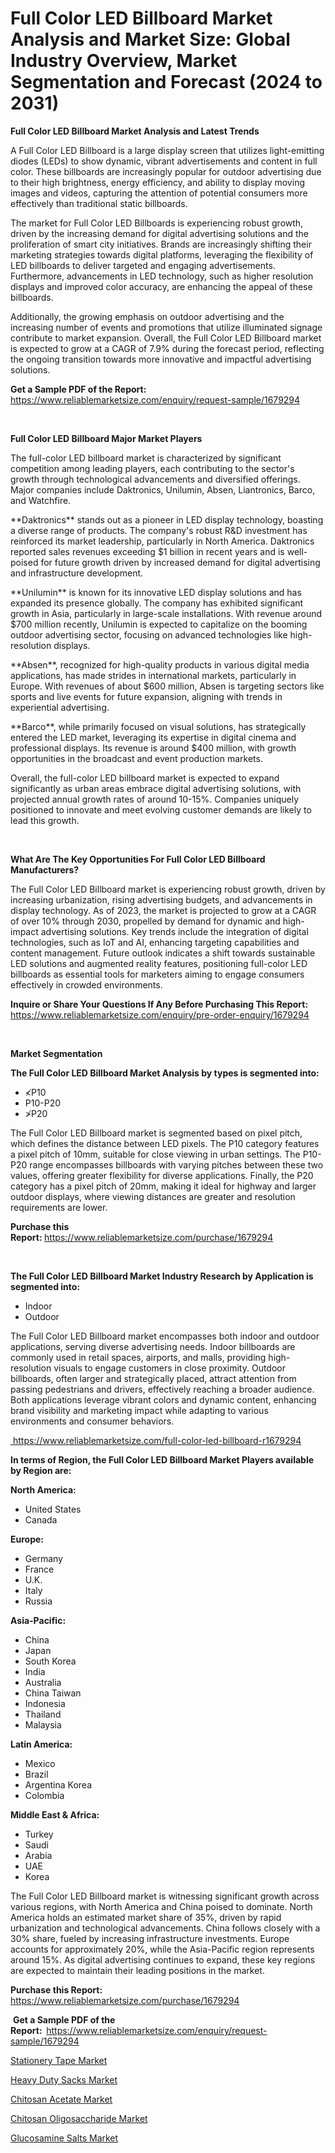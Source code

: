 <p><h1>Full Color LED Billboard Market Analysis and Market Size: Global Industry Overview, Market Segmentation and Forecast (2024 to 2031)</h1></p><p><strong>Full Color LED Billboard Market Analysis and Latest Trends</strong></p>
<p><p>A Full Color LED Billboard is a large display screen that utilizes light-emitting diodes (LEDs) to show dynamic, vibrant advertisements and content in full color. These billboards are increasingly popular for outdoor advertising due to their high brightness, energy efficiency, and ability to display moving images and videos, capturing the attention of potential consumers more effectively than traditional static billboards. </p><p>The market for Full Color LED Billboards is experiencing robust growth, driven by the increasing demand for digital advertising solutions and the proliferation of smart city initiatives. Brands are increasingly shifting their marketing strategies towards digital platforms, leveraging the flexibility of LED billboards to deliver targeted and engaging advertisements. Furthermore, advancements in LED technology, such as higher resolution displays and improved color accuracy, are enhancing the appeal of these billboards. </p><p>Additionally, the growing emphasis on outdoor advertising and the increasing number of events and promotions that utilize illuminated signage contribute to market expansion. Overall, the Full Color LED Billboard market is expected to grow at a CAGR of 7.9% during the forecast period, reflecting the ongoing transition towards more innovative and impactful advertising solutions.</p></p>
<p><strong>Get a Sample PDF of the Report:&nbsp;</strong> <a href="https://www.reliablemarketsize.com/enquiry/request-sample/1679294?utm_campaign=1131&utm_medium=2&utm_source=Github&utm_content=ia&utm_term=12122024&utm_id=full-color-led-billboard">https://www.reliablemarketsize.com/enquiry/request-sample/1679294</a></p>
<p>&nbsp;</p>
<p><strong>Full Color LED Billboard Major Market Players</strong></p>
<p><p>The full-color LED billboard market is characterized by significant competition among leading players, each contributing to the sector's growth through technological advancements and diversified offerings. Major companies include Daktronics, Unilumin, Absen, Liantronics, Barco, and Watchfire.</p><p>**Daktronics** stands out as a pioneer in LED display technology, boasting a diverse range of products. The company's robust R&D investment has reinforced its market leadership, particularly in North America. Daktronics reported sales revenues exceeding $1 billion in recent years and is well-poised for future growth driven by increased demand for digital advertising and infrastructure development.</p><p>**Unilumin** is known for its innovative LED display solutions and has expanded its presence globally. The company has exhibited significant growth in Asia, particularly in large-scale installations. With revenue around $700 million recently, Unilumin is expected to capitalize on the booming outdoor advertising sector, focusing on advanced technologies like high-resolution displays.</p><p>**Absen**, recognized for high-quality products in various digital media applications, has made strides in international markets, particularly in Europe. With revenues of about $600 million, Absen is targeting sectors like sports and live events for future expansion, aligning with trends in experiential advertising.</p><p>**Barco**, while primarily focused on visual solutions, has strategically entered the LED market, leveraging its expertise in digital cinema and professional displays. Its revenue is around $400 million, with growth opportunities in the broadcast and event production markets.</p><p>Overall, the full-color LED billboard market is expected to expand significantly as urban areas embrace digital advertising solutions, with projected annual growth rates of around 10-15%. Companies uniquely positioned to innovate and meet evolving customer demands are likely to lead this growth.</p></p>
<p>&nbsp;</p>
<p><strong>What Are The Key Opportunities For Full Color LED Billboard Manufacturers?</strong></p>
<p><p>The Full Color LED Billboard market is experiencing robust growth, driven by increasing urbanization, rising advertising budgets, and advancements in display technology. As of 2023, the market is projected to grow at a CAGR of over 10% through 2030, propelled by demand for dynamic and high-impact advertising solutions. Key trends include the integration of digital technologies, such as IoT and AI, enhancing targeting capabilities and content management. Future outlook indicates a shift towards sustainable LED solutions and augmented reality features, positioning full-color LED billboards as essential tools for marketers aiming to engage consumers effectively in crowded environments.</p></p>
<p><strong>Inquire or Share Your Questions If Any Before Purchasing This Report:</strong> <a href="https://www.reliablemarketsize.com/enquiry/pre-order-enquiry/1679294?utm_campaign=1131&utm_medium=2&utm_source=Github&utm_content=ia&utm_term=12122024&utm_id=full-color-led-billboard">https://www.reliablemarketsize.com/enquiry/pre-order-enquiry/1679294</a></p>
<p>&nbsp;</p>
<p><strong>Market Segmentation</strong></p>
<p><strong>The Full Color LED Billboard Market Analysis by types is segmented into:</strong></p>
<p><ul><li>≮P10</li><li>P10-P20</li><li>≯P20</li></ul></p>
<p><p>The Full Color LED Billboard market is segmented based on pixel pitch, which defines the distance between LED pixels. The P10 category features a pixel pitch of 10mm, suitable for close viewing in urban settings. The P10-P20 range encompasses billboards with varying pitches between these two values, offering greater flexibility for diverse applications. Finally, the P20 category has a pixel pitch of 20mm, making it ideal for highway and larger outdoor displays, where viewing distances are greater and resolution requirements are lower.</p></p>
<p><strong>Purchase this Report:&nbsp;</strong><a href="https://www.reliablemarketsize.com/purchase/1679294?utm_campaign=1131&utm_medium=2&utm_source=Github&utm_content=ia&utm_term=12122024&utm_id=full-color-led-billboard">https://www.reliablemarketsize.com/purchase/1679294</a></p>
<p>&nbsp;</p>
<p><strong>The Full Color LED Billboard Market Industry Research by Application is segmented into:</strong></p>
<p><ul><li>Indoor</li><li>Outdoor</li></ul></p>
<p><p>The Full Color LED Billboard market encompasses both indoor and outdoor applications, serving diverse advertising needs. Indoor billboards are commonly used in retail spaces, airports, and malls, providing high-resolution visuals to engage customers in close proximity. Outdoor billboards, often larger and strategically placed, attract attention from passing pedestrians and drivers, effectively reaching a broader audience. Both applications leverage vibrant colors and dynamic content, enhancing brand visibility and marketing impact while adapting to various environments and consumer behaviors.</p></p>
<p><a href="https://www.reliablemarketsize.com/full-color-led-billboard-r1679294?utm_campaign=1131&utm_medium=2&utm_source=Github&utm_content=ia&utm_term=12122024&utm_id=full-color-led-billboard">&nbsp;https://www.reliablemarketsize.com/full-color-led-billboard-r1679294</a></p>
<p><strong>In terms of Region, the Full Color LED Billboard Market Players available by Region are:</strong></p>
<p>
    <p> <strong> North America: </strong>
        <ul>
            <li>United States</li>
            <li>Canada</li>
        </ul>
        </p> 
    <p> <strong> Europe: </strong>
        <ul>
            <li>Germany</li>
            <li>France</li>
            <li>U.K.</li>
            <li>Italy</li>
            <li>Russia</li>
        </ul>
        </p> 
    <p> <strong> Asia-Pacific: </strong>
        <ul>
            <li>China</li>
            <li>Japan</li>
            <li>South Korea</li>
            <li>India</li>
            <li>Australia</li>
            <li>China Taiwan</li>
            <li>Indonesia</li>
            <li>Thailand</li>
            <li>Malaysia</li>
        </ul>
        </p> 
    <p> <strong> Latin America: </strong>
        <ul>
            <li>Mexico</li>
            <li>Brazil</li>
            <li>Argentina Korea</li>
            <li>Colombia</li>
        </ul>
        </p> 
    <p> <strong> Middle East & Africa: </strong>
        <ul>
            <li>Turkey</li>
            <li>Saudi</li>
            <li>Arabia</li>
            <li>UAE</li>
            <li>Korea</li>
        </ul>
    </p>
    </p>
<p><p>The Full Color LED Billboard market is witnessing significant growth across various regions, with North America and China poised to dominate. North America holds an estimated market share of 35%, driven by rapid urbanization and technological advancements. China follows closely with a 30% share, fueled by increasing infrastructure investments. Europe accounts for approximately 20%, while the Asia-Pacific region represents around 15%. As digital advertising continues to expand, these key regions are expected to maintain their leading positions in the market.</p></p>
<p><strong>Purchase this Report: </strong><a href="https://www.reliablemarketsize.com/purchase/1679294?utm_campaign=1131&utm_medium=2&utm_source=Github&utm_content=ia&utm_term=12122024&utm_id=full-color-led-billboard">https://www.reliablemarketsize.com/purchase/1679294</a></p>
<p>&nbsp;<strong>Get a Sample PDF of the Report:&nbsp;&nbsp;</strong><a href="https://www.reliablemarketsize.com/enquiry/request-sample/1679294?utm_campaign=1131&utm_medium=2&utm_source=Github&utm_content=ia&utm_term=12122024&utm_id=full-color-led-billboard">https://www.reliablemarketsize.com/enquiry/request-sample/1679294</a></p>
<p><strong></strong></p>
<p><p><a href="https://www.linkedin.com/pulse/stationery-tape-market-trend-expected-grow-rapidly-projected-ox4df?utm_campaign=1131&utm_medium=2&utm_source=Github&utm_content=ia&utm_term=12122024&utm_id=full-color-led-billboard">Stationery Tape Market</a></p><p><a href="https://www.linkedin.com/pulse/outlook-heavy-duty-sacks-market-2024-2031-competitive-insights-h5pjc?utm_campaign=1131&utm_medium=2&utm_source=Github&utm_content=ia&utm_term=12122024&utm_id=full-color-led-billboard">Heavy Duty Sacks Market</a></p><p><a href="https://www.linkedin.com/pulse/overview-clarion-insight-bmubc?utm_campaign=1131&utm_medium=2&utm_source=Github&utm_content=ia&utm_term=12122024&utm_id=full-color-led-billboard">Chitosan Acetate Market</a></p><p><a href="https://www.linkedin.com/pulse/c-hannibex-sqmmf?utm_campaign=1131&utm_medium=2&utm_source=Github&utm_content=ia&utm_term=12122024&utm_id=full-color-led-billboard">Chitosan Oligosaccharide Market</a></p><p><a href="https://www.linkedin.com/pulse/glucosamine-salts-market-dynamics-projections-2024-2031-segmentation-eqx5c?utm_campaign=1131&utm_medium=2&utm_source=Github&utm_content=ia&utm_term=12122024&utm_id=full-color-led-billboard">Glucosamine Salts Market</a></p></p>